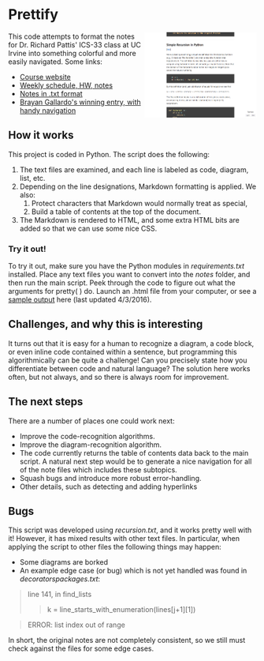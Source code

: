 # Prettify
[<img src="recursion.png" style="float:right; width: 45%; height: 45%">](http://ryan-holben.github.io/output1.html)
This code attempts to format the notes for Dr. Richard Pattis' ICS-33 class at UC Irvine into something colorful and more easily navigated.  Some links:

* [Course website](https://www.ics.uci.edu/~pattis/ICS-33/)
* [Weekly schedule, HW, notes](https://www.ics.uci.edu/~pattis/ICS-33/lectures.html)
* [Notes in .txt format](https://www.ics.uci.edu/~pattis/ICS-33/lectures/)
* [Brayan Gallardo's winning entry, with handy navigation](http://www.ics.uci.edu/~brgallar/index.html)

## How it works
This project is coded in Python.  The script does the following:

1. The text files are examined, and each line is labeled as code, diagram, list, etc.
1. Depending on the line designations, Markdown formatting is applied.  We also:
    1. Protect characters that Markdown would normally treat as special,
    1. Build a table of contents at the top of the document.
1. The Markdown is rendered to HTML, and some extra HTML bits are added so that we can use some nice CSS.

### Try it out!
To try it out, make sure you have the Python modules in _requirements.txt_ installed.  Place any text files you want to convert into the _notes_ folder, and then run the main script.  Peek through the code to figure out what the arguments for pretty( ) do.  Launch an .html file from your computer, or see a [sample output](http://ryan-holben.github.io/output1.html) here (last updated 4/3/2016).

## Challenges, and why this is interesting
It turns out that it is easy for a human to recognize a diagram, a code block, or even inline code contained within a sentence, but programming this algorithmically can be quite a challenge!  Can you precisely state how you differentiate between code and natural language?  The solution here works often, but not always, and so there is always room for improvement.  

## The next steps
There are a number of places one could work next:
* Improve the code-recognition algorithms.
* Improve the diagram-recognition algorithm.
* The code currently returns the table of contents data back to the main script.  A natural next step would be to generate a nice navigation for all of the note files which includes these subtopics.
* Squash bugs and introduce more robust error-handling.
* Other details, such as detecting and adding hyperlinks

## Bugs
This script was developed using _recursion.txt_, and it works pretty well with it!  However, it has mixed results with other text files.  In particular, when applying the script to other files the following things may happen:
* Some diagrams are borked
* An example edge case (or bug) which is not yet handled was found in _decoratorspackages.txt_:

> line 141, in find_lists
> > k = line_starts_with_enumeration(lines[j+1][1])

> ERROR: list index out of range

In short, the original notes are not completely consistent, so we still must check against the files for some edge cases.
